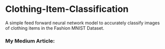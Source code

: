 # Clothing-Item-Classification
A simple feed forward neural network model to accurately classify images of clothing items in the Fashion MNIST Dataset. 
### My Medium Article: <a href="https://medium.com/ai-techsystems/classifying-clothing-items-using-artificial-neural-networks-on-cainvas-platform-9402af833c0c"></a>
